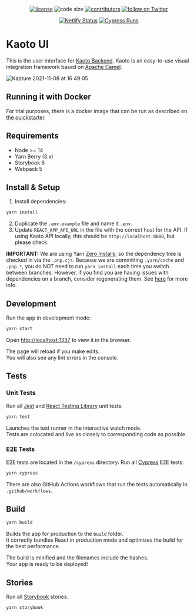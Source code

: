 <p align="center">
  <a href="https://github.com/KaotoIO/kaoto-ui/blob/master/LICENSE">
    <img src="https://img.shields.io/github/license/KaotoIO/kaoto-ui" alt="license"/></a>

  <img src="https://img.shields.io/github/languages/code-size/KaotoIO/kaoto-ui" alt="code size"/>

  <a href="https://github.com/KaotoIO/kaoto-ui/graphs/contributors">
    <img src="https://img.shields.io/github/contributors/KaotoIO/kaoto-ui" alt="contributors"/></a>

  <a href="https://twitter.com/intent/follow?screen_name=KaotoIO">
    <img src="https://img.shields.io/twitter/follow/KaotoIO?style=social&logo=twitter"
      alt="follow on Twitter"/></a>
</p>

<p align="center">
  <a href="https://app.netlify.com/sites/kaoto/deploys">
    <img src="https://api.netlify.com/api/v1/badges/07e8b623-a94d-4686-a784-eb4a9b90dde1/deploy-status" alt="Netlify Status"/></a>
  
  <a href="https://dashboard.cypress.io/projects/zfop6s/runs">
    <img src="https://img.shields.io/endpoint?url=https://dashboard.cypress.io/badge/simple/zfop6s&style=flat&logo=cypress" alt="Cypress Runs"/></a>
</p>

# Kaoto UI

This is the user interface for [Kaoto Backend](https://github.com/KaotoIO/kaoto-backend). Kaoto is an easy-to-use visual integration framework based on [Apache Camel](https://camel.apache.org/).

![Kapture 2021-11-08 at 16 49 05](https://user-images.githubusercontent.com/3844502/144047887-ac270f49-4bd8-48cb-9de9-afe87ad4083b.gif)

## Running it with Docker

For trial purposes, there is a docker image that can be run as described on [the quickstarter](https://kaoto.io/quickstart/).


## Requirements

- Node >= 14
- Yarn Berry (3.x)
- Storybook 6
- Webpack 5

## Install & Setup

1. Install dependencies:

```bash
yarn install
```

2. Duplicate the `.env.example` file and name it `.env`.
3. Update `REACT_APP_API_URL` in the file with the correct host for the API. If using Kaoto API locally, this should be `http://localhost:8080`, but please check.

**IMPORTANT:** We are using Yarn [Zero Installs](https://yarnpkg.com/features/zero-installs), so the dependency tree is checked in via the `.pnp.cjs`. Because we are committing `.yarn/cache` and `.pnp.*`, you do NOT need to run `yarn install` each time you switch between branches. However, if you find you are having issues with dependencies on a branch, consider regenerating them. See [here](https://yarnpkg.com/getting-started/qa) for more info.

## Development

Run the app in development mode:

```bash
yarn start
```

Open [http://localhost:1337](http://localhost:1337) to view it in the browser.

The page will reload if you make edits.\
You will also see any lint errors in the console.

## Tests

### Unit Tests

Run all [Jest](https://testing-library.com/docs/react-testing-library/intro) and [React Testing Library](https://testing-library.com/docs/react-testing-library/intro) unit tests:

```bash
yarn test
````

Launches the test runner in the interactive watch mode.\
Tests are colocated and live as closely to corresponding code as possible.

### E2E Tests

E2E tests are located in the `/cypress` directory. Run all [Cypress](https://docs.cypress.io/guides/overview/why-cypress) E2E tests:

```bash
yarn cypress
```

There are also GitHub Actions workflows that run the tests automatically in `.github/workflows`.

## Build

```bash
yarn build
```

Builds the app for production to the `build` folder.\
It correctly bundles React in production mode and optimizes the build for the best performance.

The build is minified and the filenames include the hashes.\
Your app is ready to be deployed!

## Stories

Run all [Storybook](https://storybook.js.org/) stories.

```bash
yarn storybook
```

